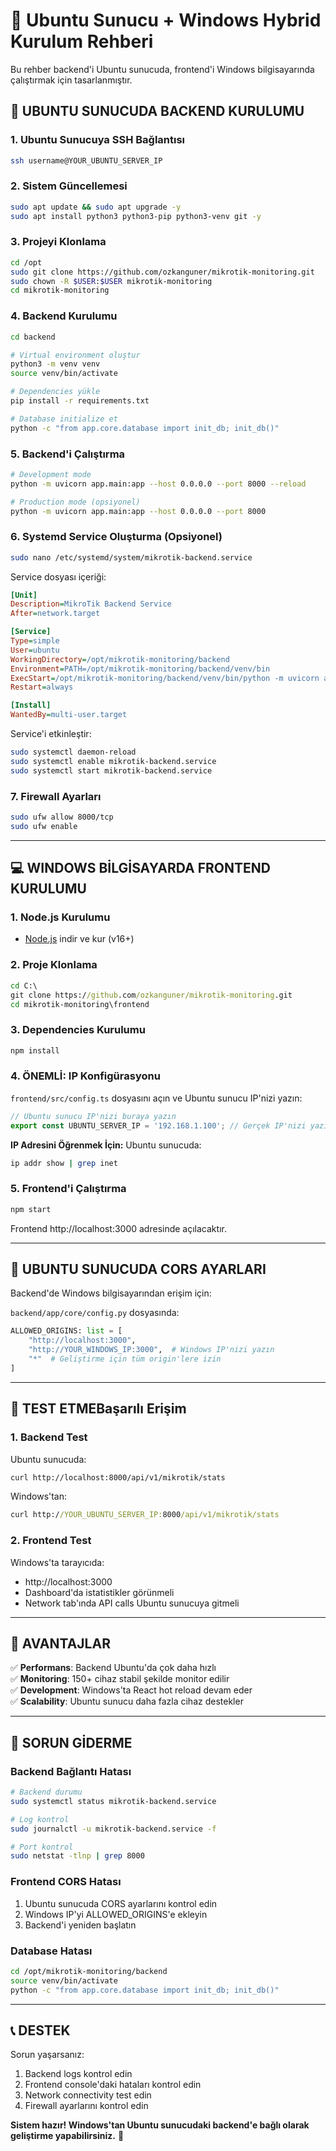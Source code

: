 # 🌉 Ubuntu Sunucu + Windows Hybrid Kurulum Rehberi

Bu rehber backend'i Ubuntu sunucuda, frontend'i Windows bilgisayarında çalıştırmak için tasarlanmıştır.

## 🔧 **UBUNTU SUNUCUDA BACKEND KURULUMU**

### 1. Ubuntu Sunucuya SSH Bağlantısı
```bash
ssh username@YOUR_UBUNTU_SERVER_IP
```

### 2. Sistem Güncellemesi
```bash
sudo apt update && sudo apt upgrade -y
sudo apt install python3 python3-pip python3-venv git -y
```

### 3. Projeyi Klonlama
```bash
cd /opt
sudo git clone https://github.com/ozkanguner/mikrotik-monitoring.git
sudo chown -R $USER:$USER mikrotik-monitoring
cd mikrotik-monitoring
```

### 4. Backend Kurulumu
```bash
cd backend

# Virtual environment oluştur
python3 -m venv venv
source venv/bin/activate

# Dependencies yükle
pip install -r requirements.txt

# Database initialize et
python -c "from app.core.database import init_db; init_db()"
```

### 5. Backend'i Çalıştırma
```bash
# Development mode
python -m uvicorn app.main:app --host 0.0.0.0 --port 8000 --reload

# Production mode (opsiyonel)
python -m uvicorn app.main:app --host 0.0.0.0 --port 8000
```

### 6. Systemd Service Oluşturma (Opsiyonel)
```bash
sudo nano /etc/systemd/system/mikrotik-backend.service
```

Service dosyası içeriği:
```ini
[Unit]
Description=MikroTik Backend Service
After=network.target

[Service]
Type=simple
User=ubuntu
WorkingDirectory=/opt/mikrotik-monitoring/backend
Environment=PATH=/opt/mikrotik-monitoring/backend/venv/bin
ExecStart=/opt/mikrotik-monitoring/backend/venv/bin/python -m uvicorn app.main:app --host 0.0.0.0 --port 8000
Restart=always

[Install]
WantedBy=multi-user.target
```

Service'i etkinleştir:
```bash
sudo systemctl daemon-reload
sudo systemctl enable mikrotik-backend.service
sudo systemctl start mikrotik-backend.service
```

### 7. Firewall Ayarları
```bash
sudo ufw allow 8000/tcp
sudo ufw enable
```

---

## 💻 **WINDOWS BİLGİSAYARDA FRONTEND KURULUMU**

### 1. Node.js Kurulumu
- [Node.js](https://nodejs.org/) indir ve kur (v16+)

### 2. Proje Klonlama
```cmd
cd C:\
git clone https://github.com/ozkanguner/mikrotik-monitoring.git
cd mikrotik-monitoring\frontend
```

### 3. Dependencies Kurulumu
```cmd
npm install
```

### 4. **ÖNEMLİ: IP Konfigürasyonu**
`frontend/src/config.ts` dosyasını açın ve Ubuntu sunucu IP'nizi yazın:

```typescript
// Ubuntu sunucu IP'nizi buraya yazın
export const UBUNTU_SERVER_IP = '192.168.1.100'; // Gerçek IP'nizi yazın
```

**IP Adresini Öğrenmek İçin:**
Ubuntu sunucuda:
```bash
ip addr show | grep inet
```

### 5. Frontend'i Çalıştırma
```cmd
npm start
```

Frontend http://localhost:3000 adresinde açılacaktır.

---

## 🔧 **UBUNTU SUNUCUDA CORS AYARLARI**

Backend'de Windows bilgisayarından erişim için:

`backend/app/core/config.py` dosyasında:
```python
ALLOWED_ORIGINS: list = [
    "http://localhost:3000",
    "http://YOUR_WINDOWS_IP:3000",  # Windows IP'nizi yazın
    "*"  # Geliştirme için tüm origin'lere izin
]
```

---

## 🧪 **TEST ETMEBaşarılı Erişim**

### 1. Backend Test
Ubuntu sunucuda:
```bash
curl http://localhost:8000/api/v1/mikrotik/stats
```

Windows'tan:
```cmd
curl http://YOUR_UBUNTU_SERVER_IP:8000/api/v1/mikrotik/stats
```

### 2. Frontend Test
Windows'ta tarayıcıda:
- http://localhost:3000
- Dashboard'da istatistikler görünmeli
- Network tab'ında API calls Ubuntu sunucuya gitmeli

---

## 🚀 **AVANTAJLAR**

✅ **Performans**: Backend Ubuntu'da çok daha hızlı  
✅ **Monitoring**: 150+ cihaz stabil şekilde monitor edilir  
✅ **Development**: Windows'ta React hot reload devam eder  
✅ **Scalability**: Ubuntu sunucu daha fazla cihaz destekler  

---

## 🐛 **SORUN GİDERME**

### Backend Bağlantı Hatası
```bash
# Backend durumu
sudo systemctl status mikrotik-backend.service

# Log kontrol
sudo journalctl -u mikrotik-backend.service -f

# Port kontrol
sudo netstat -tlnp | grep 8000
```

### Frontend CORS Hatası
1. Ubuntu sunucuda CORS ayarlarını kontrol edin
2. Windows IP'yi ALLOWED_ORIGINS'e ekleyin
3. Backend'i yeniden başlatın

### Database Hatası
```bash
cd /opt/mikrotik-monitoring/backend
source venv/bin/activate
python -c "from app.core.database import init_db; init_db()"
```

---

## 📞 **DESTEK**

Sorun yaşarsanız:
1. Backend logs kontrol edin
2. Frontend console'daki hataları kontrol edin  
3. Network connectivity test edin
4. Firewall ayarlarını kontrol edin

**Sistem hazır! Windows'tan Ubuntu sunucudaki backend'e bağlı olarak geliştirme yapabilirsiniz.** 🎉 